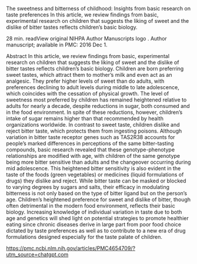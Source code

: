 The sweetness and bitterness of childhood: Insights from basic research on taste preferences
In this article, we review findings from basic, experimental research on children that suggests the liking of sweet and the dislike of bitter tastes reflects children’s basic biology.

28 min. readView original
NIHPA Author Manuscripts logo
. Author manuscript; available in PMC: 2016 Dec 1.

Abstract
In this article, we review findings from basic, experimental research on children that suggests the liking of sweet and the dislike of bitter tastes reflects children’s basic biology. Children are born preferring sweet tastes, which attract them to mother’s milk and even act as an analgesic. They prefer higher levels of sweet than do adults, with preferences declining to adult levels during middle to late adolescence, which coincides with the cessation of physical growth. The level of sweetness most preferred by children has remained heightened relative to adults for nearly a decade, despite reductions in sugar, both consumed and in the food environment. In spite of these reductions, however, children’s intake of sugar remains higher than that recommended by health organizations worldwide. In contrast to sweet taste, children dislike and reject bitter taste, which protects them from ingesting poisons. Although variation in bitter taste receptor genes such as TAS2R38 accounts for people’s marked differences in perceptions of the same bitter-tasting compounds, basic research revealed that these genotype-phenotype relationships are modified with age, with children of the same genotype being more bitter sensitive than adults and the changeover occurring during mid adolescence. This heightened bitter sensitivity is also evident in the taste of the foods (green vegetables) or medicines (liquid formulations of drugs) they dislike and reject. While bitter taste can be masked or blocked to varying degrees by sugars and salts, their efficacy in modulating bitterness is not only based on the type of bitter ligand but on the person’s age. Children’s heightened preference for sweet and dislike of bitter, though often detrimental in the modern food environment, reflects their basic biology. Increasing knowledge of individual variation in taste due to both age and genetics will shed light on potential strategies to promote healthier eating since chronic diseases derive in large part from poor food choice dictated by taste preferences as well as to contribute to a new era of drug formulations designed especially for the taste palate of children.

https://pmc.ncbi.nlm.nih.gov/articles/PMC4654709/?utm_source=chatgpt.com